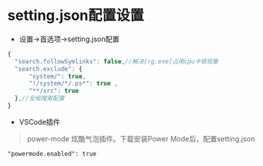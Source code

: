 # setting.json配置设置
* 设置->首选项->setting.json配置  
```javascript
{
  "search.followSymlinks": false,//解决[rg.exe]占用cpu卡顿现象
  "search.exclude": { 
      "system/": true, 
      "!/system/*/.ps*": true ,
      "**/src": true
  },//全局搜索配置
}
```
* VSCode插件  
> power-mode 炫酷气泡插件。下载安装Power Mode后，配置setting.json
```
"powermode.enabled": true
```

